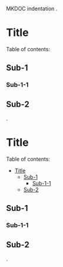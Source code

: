 MKDOC indentation
.
# Title

Table of contents:

<!-- mdformat-toc start --no-anchors -->

## Sub-1

### Sub-1-1

## Sub-2
.
# Title

Table of contents:

<!-- mdformat-toc start --slug=github --no-anchors --maxlevel=6 --minlevel=1 -->

- [Title](#title)
    - [Sub-1](#sub-1)
        - [Sub-1-1](#sub-1-1)
    - [Sub-2](#sub-2)

<!-- mdformat-toc end -->

## Sub-1

### Sub-1-1

## Sub-2
.
